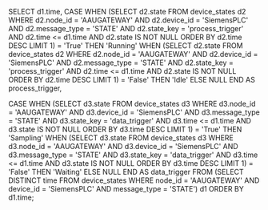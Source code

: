 SELECT 
  d1.time,
  CASE 
    WHEN (SELECT d2.state 
          FROM device_states d2
          WHERE d2.node_id = 'AAUGATEWAY'
            AND d2.device_id = 'SiemensPLC'
            AND d2.message_type = 'STATE'
            AND d2.state_key = 'process_trigger'
            AND d2.time <= d1.time
            AND d2.state IS NOT NULL
          ORDER BY d2.time DESC
          LIMIT 1) = 'True' THEN 'Running'
    WHEN (SELECT d2.state 
          FROM device_states d2
          WHERE d2.node_id = 'AAUGATEWAY'
            AND d2.device_id = 'SiemensPLC'
            AND d2.message_type = 'STATE'
            AND d2.state_key = 'process_trigger'
            AND d2.time <= d1.time
            AND d2.state IS NOT NULL
          ORDER BY d2.time DESC
          LIMIT 1) = 'False' THEN 'Idle'
    ELSE NULL
  END AS process_trigger,
  
  CASE 
    WHEN (SELECT d3.state
          FROM device_states d3
          WHERE d3.node_id = 'AAUGATEWAY'
            AND d3.device_id = 'SiemensPLC'
            AND d3.message_type = 'STATE'
            AND d3.state_key = 'data_trigger'
            AND d3.time <= d1.time
            AND d3.state IS NOT NULL
          ORDER BY d3.time DESC
          LIMIT 1) = 'True' THEN 'Sampling'
    WHEN (SELECT d3.state
          FROM device_states d3
          WHERE d3.node_id = 'AAUGATEWAY'
            AND d3.device_id = 'SiemensPLC'
            AND d3.message_type = 'STATE'
            AND d3.state_key = 'data_trigger'
            AND d3.time <= d1.time
            AND d3.state IS NOT NULL
          ORDER BY d3.time DESC
          LIMIT 1) = 'False' THEN 'Waiting'
    ELSE NULL
  END AS data_trigger
FROM 
  (SELECT DISTINCT time FROM device_states
   WHERE node_id = 'AAUGATEWAY'
     AND device_id = 'SiemensPLC'
     AND message_type = 'STATE') d1
ORDER BY d1.time;
